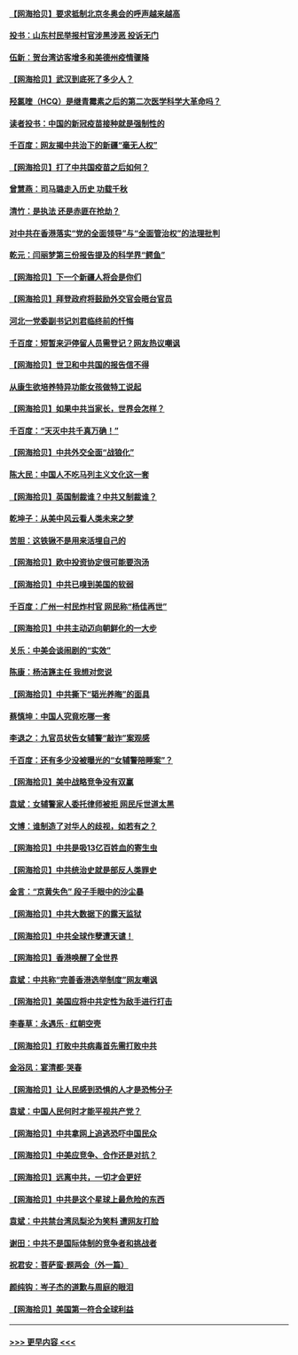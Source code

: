#### [【网海拾贝】要求抵制北京冬奥会的呼声越来越高](../pages/nsc993/n12868962.md?t=04111002) 
#### [投书：山东村民举报村官涉黑涉恶 投诉无门](../pages/nsc993/n12869726.md?t=04111002) 
#### [伍新：贺台湾访客增多和美德州疫情骤降](../pages/nsc993/n12865651.md?t=04111002) 
#### [【网海拾贝】武汉到底死了多少人？](../pages/nsc993/n12863707.md?t=04111002) 
#### [羟氯喹（HCQ）是继青霉素之后的第二次医学科学大革命吗？](../pages/nsc993/n12638564.md?t=04111002) 
#### [读者投书：中国的新冠疫苗接种就是强制性的](../pages/nsc993/n12859932.md?t=04111002) 
#### [千百度：网友揭中共治下的新疆“毫无人权”](../pages/nsc993/n12858385.md?t=04111002) 
#### [【网海拾贝】打了中共国疫苗之后如何？](../pages/nsc993/n12857866.md?t=04111002) 
#### [曾慧燕：司马璐走入历史 功载千秋](../pages/nsc993/n12856996.md?t=04111002) 
#### [清竹：是执法 还是赤匪在抢劫？](../pages/nsc993/n12856952.md?t=04111002) 
#### [对中共在香港落实“党的全面领导”与“全面管治权”的法理批判](../pages/nsc993/n12856929.md?t=04111002) 
#### [乾元：闫丽梦第三份报告提及的科学界“鳄鱼”](../pages/nsc993/n12855985.md?t=04111002) 
#### [【网海拾贝】下一个新疆人将会是你们](../pages/nsc993/n12855864.md?t=04111002) 
#### [【网海拾贝】拜登政府将鼓励外交官会晤台官员](../pages/nsc993/n12853615.md?t=04111002) 
#### [河北一党委副书记刘君临终前的忏悔](../pages/nsc993/n12849420.md?t=04111002) 
#### [千百度：短暂来沪停留人员需登记？网友热议嘲讽](../pages/nsc993/n12853497.md?t=04111002) 
#### [【网海拾贝】世卫和中共国的报告信不得](../pages/nsc993/n12850902.md?t=04111002) 
#### [从康生欲培养特异功能女孩做特工说起](../pages/nsc993/n12849289.md?t=04111002) 
#### [【网海拾贝】如果中共当家长，世界会怎样？](../pages/nsc993/n12848436.md?t=04111002) 
#### [千百度：“天灭中共千真万确！”](../pages/nsc993/n12845659.md?t=04111002) 
#### [【网海拾贝】中共外交全面“战狼化”](../pages/nsc993/n12845607.md?t=04111002) 
#### [陈大民：中国人不吃马列主义文化这一套](../pages/nsc993/n12842496.md?t=04111002) 
#### [【网海拾贝】英国制裁谁？中共又制裁谁？](../pages/nsc993/n12840909.md?t=04111002) 
#### [乾坤子：从美中风云看人类未来之梦](../pages/nsc993/n12840590.md?t=04111002) 
#### [苦胆：这铁锹不是用来活埋自己的](../pages/nsc993/n12839512.md?t=04111002) 
#### [【网海拾贝】欧中投资协定很可能要泡汤](../pages/nsc993/n12835122.md?t=04111002) 
#### [【网海拾贝】中共已嗅到美国的软弱](../pages/nsc993/n12832411.md?t=04111002) 
#### [千百度：广州一村民炸村官 网民称“杨佳再世”](../pages/nsc993/n12832380.md?t=04111002) 
#### [【网海拾贝】中共主动迈向朝鲜化的一大步](../pages/nsc993/n12829887.md?t=04111002) 
#### [关乐：中美会谈闹剧的“实效”](../pages/nsc993/n12826698.md?t=04111002) 
#### [陈康：杨洁篪主任  我想对您说](../pages/nsc993/n12826609.md?t=04111002) 
#### [【网海拾贝】中共撕下“韬光养晦”的面具](../pages/nsc993/n12826459.md?t=04111002) 
#### [蔡慎坤：中国人究竟吃哪一套](../pages/nsc993/n12826010.md?t=04111002) 
#### [李退之：九官员状告女辅警“敲诈”案观感](../pages/nsc993/n12823984.md?t=04111002) 
#### [千百度：还有多少没被曝光的“女辅警陪睡案”？](../pages/nsc993/n12822136.md?t=04111002) 
#### [【网海拾贝】美中战略竞争没有双赢](../pages/nsc993/n12822105.md?t=04111002) 
#### [袁斌：女辅警家人委托律师被拒 网民斥世道太黑](../pages/nsc993/n12822004.md?t=04111002) 
#### [文博：谁制造了对华人的歧视，如若有之？](../pages/nsc993/n12821635.md?t=04111002) 
#### [【网海拾贝】中共是吸13亿百姓血的寄生虫](../pages/nsc993/n12819191.md?t=04111002) 
#### [【网海拾贝】中共统治史就是部反人类罪史](../pages/nsc993/n12816738.md?t=04111002) 
#### [金言：“京黄失色” 段子手眼中的沙尘暴](../pages/nsc993/n12815700.md?t=04111002) 
#### [【网海拾贝】中共大数据下的露天监狱](../pages/nsc993/n12811075.md?t=04111002) 
#### [【网海拾贝】中共全球作孽遭天谴！](../pages/nsc993/n12810258.md?t=04111002) 
#### [【网海拾贝】香港唤醒了全世界](../pages/nsc993/n12809100.md?t=04111002) 
#### [袁斌：中共称“完善香港选举制度”网友嘲讽](../pages/nsc993/n12808994.md?t=04111002) 
#### [【网海拾贝】美国应将中共定性为敌手进行打击](../pages/nsc993/n12806870.md?t=04111002) 
#### [李春草：永遇乐 · 红朝空壳](../pages/nsc993/n12805365.md?t=04111002) 
#### [【网海拾贝】打败中共病毒首先需打败中共](../pages/nsc993/n12803930.md?t=04111002) 
#### [金浴凤：宴清都‧哭春](../pages/nsc993/n12801601.md?t=04111002) 
#### [【网海拾贝】让人民感到恐惧的人才是恐怖分子](../pages/nsc993/n12799347.md?t=04111002) 
#### [袁斌：中国人民何时才能平视共产党？](../pages/nsc993/n12799306.md?t=04111002) 
#### [【网海拾贝】中共拿网上追逃恐吓中国民众](../pages/nsc993/n12796905.md?t=04111002) 
#### [【网海拾贝】中美应竞争、合作还是对抗？](../pages/nsc993/n12794675.md?t=04111002) 
#### [【网海拾贝】远离中共，一切才会更好](../pages/nsc993/n12793572.md?t=04111002) 
#### [【网海拾贝】中共是这个星球上最危险的东西](../pages/nsc993/n12791400.md?t=04111002) 
#### [袁斌：中共禁台湾凤梨沦为笑料 遭网友打脸](../pages/nsc993/n12791335.md?t=04111002) 
#### [谢田：中共不是国际体制的竞争者和挑战者](../pages/nsc993/n12791212.md?t=04111002) 
#### [祝君安：菩萨蛮·题两会（外一篇）](../pages/nsc993/n12786801.md?t=04111002) 
#### [颜纯钩：岑子杰的道歉与周庭的眼泪](../pages/nsc993/n12786775.md?t=04111002) 
#### [【网海拾贝】美国第一符合全球利益](../pages/nsc993/n12786666.md?t=04111002) 

----
#### [ >>> 更早内容 <<< ](../indexes/nsc993-earlier.md)
